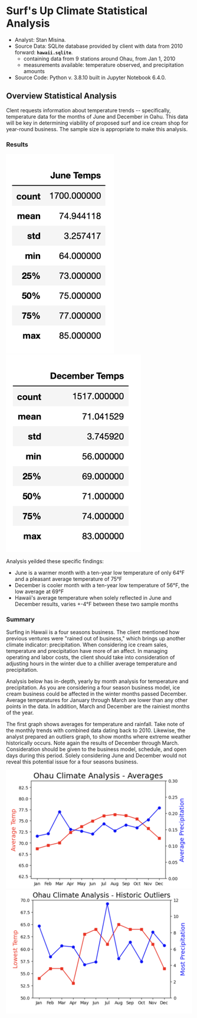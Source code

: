 # Surf's Up Climate Statistical Analysis  
  
  * Analyst: Stan Misina. 
  * Source Data: SQLite database provided by client with data from 2010 forward: **`hawaii.sqlite`**.  
      - containing data from 9 stations around Ohau, from Jan 1, 2010    
      - measurements available: temperature observed, and precipitation amounts
  * Source Code: Python v. 3.8.10 built in Jupyter Notebook 6.4.0. 
  
## Overview Statistical Analysis  
  
Clent requests information about temperature trends -- specifically, temperature data for the months of June and December in Oahu. This data will be key in determining viability of proposed surf and ice cream shop for year-round business.  The sample size is appropriate to make this analysis.  
  
  
### Results  
  
![june_results](readme_resources/june_temps.png)
![dec_results](readme_resources/dec_temps.png)
  
Analysis yeilded these specific findings:  
  
* June is a warmer month with a ten-year low temperature of only 64&deg;F and a pleasant average temperature of 75&deg;F  
* December is cooler month with a ten-year low temperature of 56&deg;F, the low average at 69&deg;F 
* Hawaii's average temperature when solely reflected in June and December results, varies +-4&deg;F between these two sample months 


### Summary  
  
Surfing in Hawaii is a four seasons business. The client mentioned how previous ventures were "rained out of business," which brings up another climate indicator: precipitation. When considering ice cream sales, temperature and precipitation have more of an affect. In managing operating and labor costs, the client should take into consideration of adjusting hours in the winter due to a chillier average temperature and precipitation.  
  
Analysis below has in-depth, yearly by month analysis for temperature and precipitation. As you are considering a four season business model, ice cream business could be affected in the winter months passed December. Average temperatures for January through March are lower than any other points in the data. In addition, March and December are the rainiest months of the year.

The first graph shows averages for temperature and rainfall. Take note of the monthly trends with combined data dating back to 2010. Likewise, the analyst prepared an outliers graph, to show months where extreme weather historically occurs. Note again the results of December through March. Consideration should be given to the business model, schedule, and open days during this period. Solely considering June and December would not reveal this potential issue for a four seasons business.<br/>
  
  
![averages](readme_resources/year_average.png)
![outliers](readme_resources/outliers.png)  


